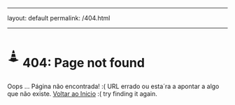 
---
layout: default
permalink: /404.html

 
---


  


<div class="page">
  <h1 class="page-title"> 


<svg width="1em"  width="50" height="50"  viewBox="0 0 16 16" class="bi bi-cone-striped text-center text-muted" fill="currentColor" xmlns="http://www.w3.org/2000/svg"><path d="M9.97 4.88l.953 3.811C10.159 8.878 9.14 9 8 9c-1.14 0-2.158-.122-2.923-.309L6.03 4.88C6.635 4.957 7.3 5 8 5s1.365-.043 1.97-.12zm-.245-.978L8.97.88C8.718-.13 7.282-.13 7.03.88L6.275 3.9C6.8 3.965 7.382 4 8 4c.618 0 1.2-.036 1.725-.098zm4.396 8.613a.5.5 0 0 1 .037.96l-6 2a.5.5 0 0 1-.316 0l-6-2a.5.5 0 0 1 .037-.96l2.391-.598.565-2.257c.862.212 1.964.339 3.165.339s2.303-.127 3.165-.339l.565 2.257 2.391.598z"/>
</svg>
404: Page not found</h1>
  <p class="lead">Oops ... Página não encontrada!  :(   URL errado ou esta´ra a apontar a algo que não existe. <a href="{{ site.baseurl }}">Voltar ao Inicio</a>  :( try finding it again.</p>
</div>


